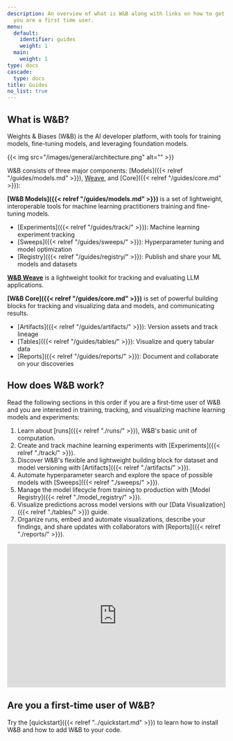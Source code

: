 ```yaml
---
description: An overview of what is W&B along with links on how to get started if
  you are a first time user.
menu:
  default:
    identifier: guides
    weight: 1
  main:
    weight: 1
type: docs
cascade:
  type: docs
title: Guides
no_list: true
---
```


## What is W&B?

Weights & Biases (W&B) is the AI developer platform, with tools for training models, fine-tuning models, and leveraging foundation models. 

{{< img src="/images/general/architecture.png" alt="" >}}

W&B consists of three major components: [Models]({{< relref "/guides/models.md" >}}), [Weave](https://wandb.github.io/weave/), and [Core]({{< relref "/guides/core.md" >}}):

**[W&B Models]({{< relref "/guides/models.md" >}})** is a set of lightweight, interoperable tools for machine learning practitioners training and fine-tuning models.
- [Experiments]({{< relref "/guides/track/" >}}): Machine learning experiment tracking
- [Sweeps]({{< relref "/guides/sweeps/" >}}): Hyperparameter tuning and model optimization
- [Registry]({{< relref "/guides/registry/" >}}): Publish and share your ML models and datasets

**[W&B Weave](https://wandb.github.io/weave/)** is a lightweight toolkit for tracking and evaluating LLM applications.

**[W&B Core]({{< relref "/guides/core.md" >}})** is set of powerful building blocks for tracking and visualizing data and models, and communicating results.
- [Artifacts]({{< relref "/guides/artifacts/" >}}): Version assets and track lineage
- [Tables]({{< relref "/guides/tables/" >}}): Visualize and query tabular data
- [Reports]({{< relref "/guides/reports/" >}}): Document and collaborate on your discoveries
<!-- - [Weave](/guides/app/features/panels/weave) Query and create visualizations of your data -->

## How does W&B work?
Read the following sections in this order if you are a first-time user of W&B and you are interested in training, tracking, and visualizing machine learning models and experiments:

1. Learn about [runs]({{< relref "./runs/" >}}), W&B's basic unit of computation.
2. Create and track machine learning experiments with [Experiments]({{< relref "./track/" >}}).
3. Discover W&B's flexible and lightweight building block for dataset and model versioning with [Artifacts]({{< relref "./artifacts/" >}}).
4. Automate hyperparameter search and explore the space of possible models with [Sweeps]({{< relref "./sweeps/" >}}).
5. Manage the model lifecycle from training to production with [Model Registry]({{< relref "./model_registry/" >}}).
6. Visualize predictions across model versions with our [Data Visualization]({{< relref "./tables/" >}}) guide.
7. Organize runs, embed and automate visualizations, describe your findings, and share updates with collaborators with [Reports]({{< relref "./reports/" >}}).

<iframe width="100%" height="330" src="https://www.youtube.com/embed/tHAFujRhZLA" title="Weights &amp; Biases End-to-End Demo" frameborder="0" allow="accelerometer; autoplay; clipboard-write; encrypted-media; gyroscope; picture-in-picture; web-share" allowfullscreen></iframe>

## Are you a first-time user of W&B?

Try the [quickstart]({{< relref "../quickstart.md" >}}) to learn how to install W&B and how to add W&B to your code.